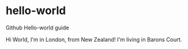 # hello-world
Github Hello-world guide

Hi World, I'm in London, from New Zealand! I'm living in Barons Court.
